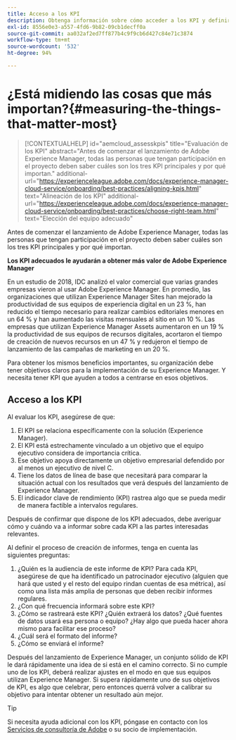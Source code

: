 ```yaml
---
title: Acceso a los KPI
description: Obtenga información sobre cómo acceder a los KPI y definir el proceso de creación de informes
exl-id: 8556e0e3-a557-4fd6-9b82-09cb1decff0a
source-git-commit: aa032af2ed7ff877b4c9f9cb6d427c84e71c3874
workflow-type: tm+mt
source-wordcount: '532'
ht-degree: 94%

---
```


# ¿Está midiendo las cosas que más importan?{#measuring-the-things-that-matter-most}

>[!CONTEXTUALHELP]
>id="aemcloud_assesskpis"
>title="Evaluación de los KPI"
>abstract="Antes de comenzar el lanzamiento de Adobe Experience Manager, todas las personas que tengan participación en el proyecto deben saber cuáles son los tres KPI principales y por qué importan."
>additional-url="https://experienceleague.adobe.com/docs/experience-manager-cloud-service/onboarding/best-practices/aligning-kpis.html" text="Alineación de los KPI"
>additional-url="https://experienceleague.adobe.com/docs/experience-manager-cloud-service/onboarding/best-practices/choose-right-team.html" text="Elección del equipo adecuado"

Antes de comenzar el lanzamiento de Adobe Experience Manager, todas las personas que tengan participación en el proyecto deben saber cuáles son los tres KPI principales y por qué importan.

**Los KPI adecuados le ayudarán a obtener más valor de Adobe Experience Manager**


En un estudio de 2018, IDC analizó el valor comercial que varias grandes empresas vieron al usar Adobe Experience Manager. En promedio, las organizaciones que utilizan Experience Manager Sites han mejorado la productividad de sus equipos de experiencia digital en un 23 %, han reducido el tiempo necesario para realizar cambios editoriales menores en un 64 % y han aumentado las visitas mensuales al sitio en un 10 %. Las empresas que utilizan Experience Manager Assets aumentaron en un 19 % la productividad de sus equipos de recursos digitales, acortaron el tiempo de creación de nuevos recursos en un 47 % y redujeron el tiempo de lanzamiento de las campañas de marketing en un 20 %.

Para obtener los mismos beneficios importantes, su organización debe tener objetivos claros para la implementación de su Experience Manager. Y necesita tener KPI que ayuden a todos a centrarse en esos objetivos.

## Acceso a los KPI

Al evaluar los KPI, asegúrese de que:

1. El KPI se relaciona específicamente con la solución (Experience Manager).
1. El KPI está estrechamente vinculado a un objetivo que el equipo ejecutivo considera de importancia crítica.
1. Ese objetivo apoya directamente un objetivo empresarial defendido por al menos un ejecutivo de nivel C.
1. Tiene los datos de línea de base que necesitará para comparar la situación actual con los resultados que verá después del lanzamiento de Experience Manager.
1. El indicador clave de rendimiento (KPI) rastrea algo que se pueda medir de manera factible a intervalos regulares.

Después de confirmar que dispone de los KPI adecuados, debe averiguar cómo y cuándo va a informar sobre cada KPI a las partes interesadas relevantes.

Al definir el proceso de creación de informes, tenga en cuenta las siguientes preguntas:

1. ¿Quién es la audiencia de este informe de KPI? Para cada KPI, asegúrese de que ha identificado un patrocinador ejecutivo (alguien que hará que usted y el resto del equipo rindan cuentas de esa métrica), así como una lista más amplia de personas que deben recibir informes regulares.
1. ¿Con qué frecuencia informará sobre este KPI?
1. ¿Cómo se rastreará este KPI? ¿Quién extraerá los datos? ¿Qué fuentes de datos usará esa persona o equipo? ¿Hay algo que pueda hacer ahora mismo para facilitar ese proceso?
1. ¿Cuál será el formato del informe?
1. ¿Cómo se enviará el informe?

Después del lanzamiento de Experience Manager, un conjunto sólido de KPI le dará rápidamente una idea de si está en el camino correcto. Si no cumple uno de los KPI, deberá realizar ajustes en el modo en que sus equipos utilizan Experience Manager. Si supera rápidamente uno de sus objetivos de KPI, es algo que celebrar, pero entonces querrá volver a calibrar su objetivo para intentar obtener un resultado aún mejor.

>[!TIP]
>
> Si necesita ayuda adicional con los KPI, póngase en contacto con los [Servicios de consultoría de Adobe](https://www.adobe.com/es/experience-cloud/consulting-services.html) o su socio de implementación.
